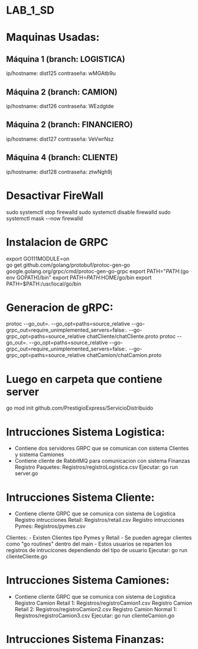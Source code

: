 # LAB_1_SD

# Maquinas Usadas:
## Máquina 1 (branch: LOGISTICA) 
ip/hostname: dist125 
contraseña: wMGAtb9u

## Máquina 2 (branch: CAMION) 
ip/hostname: dist126 
contraseña: WEzdgtde

##  Máquina 2 (branch: FINANCIERO) 
ip/hostname: dist127 
contraseña: VeVwrNsz

## Máquina 4 (branch: CLIENTE) 
ip/hostname: dist128 
contraseña: ztwNgh9j

# Desactivar FireWall
sudo systemctl stop firewalld
sudo systemctl disable firewalld
sudo systemctl mask --now firewalld

# Instalacion de GRPC
export GO111MODULE=on  
go get github.com/golang/protobuf/protoc-gen-go google.golang.org/grpc/cmd/protoc-gen-go-grpc
export PATH="$PATH:$(go env GOPATH)/bin"
export PATH=$PATH:$HOME/go/bin
export PATH=$PATH:/usr/local/go/bin

# Generacion de gRPC:
protoc --go_out=. --go_opt=paths=source_relative  --go-grpc_out=require_unimplemented_servers=false:. --go-grpc_opt=paths=source_relative chatCliente/chatCliente.proto
protoc --go_out=. --go_opt=paths=source_relative  --go-grpc_out=require_unimplemented_servers=false:. --go-grpc_opt=paths=source_relative chatCamion/chatCamion.proto

# Luego en carpeta que contiene server
go mod init github.com/PrestigioExpress/ServicioDistribuido


# Intrucciones Sistema Logistica:
- Contiene dos servidores GRPC que se comunican con sistema Clientes y sistema Camiones
- Contiene cliente de RabbitMQ para comunicacion con sistema Finanzas 
Registro Paquetes: Registros/registroLogistica.csv
Ejecutar:
    go run server.go

# Intrucciones Sistema Cliente:
- Contiene cliente GRPC que se comunica con sistema de Logistica
Registro intrucciones Retail: Registros/retail.csv
Registro intrucciones Pymes: Registros/pymes.csv

Clientes: 
    - Existen Clientes tipo Pymes y Retail
    - Se pueden agregar clientes como "go routines" dentro del main
    - Estos usuarios se reparten los registros de intrucicones dependiendo del tipo de usuario
Ejecutar:
    go run clienteCliente.go

# Intrucciones Sistema Camiones:
- Contiene cliente GRPC que se comunica con sistema de Logistica
Registro Camion Retail 1: Registros/registroCamion1.csv
Registro Camion Retail 2: Registros/registroCamion2.csv
Registro Camion Normal 1: Registros/registroCamion3.csv
Ejecutar:
    go run clienteCamion.go

# Intrucciones Sistema Finanzas: